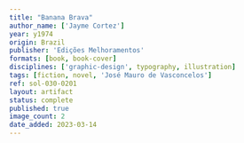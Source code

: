 ```yaml
---
title: "Banana Brava"
author_name: ['Jayme Cortez']
year: y1974
origin: Brazil
publisher: 'Edições Melhoramentos'
formats: [book, book-cover]
disciplines: ['graphic-design', typography, illustration]
tags: [fiction, novel, 'José Mauro de Vasconcelos']
ref: sol-030-0201
layout: artifact
status: complete
published: true
image_count: 2
date_added: 2023-03-14
---
```

